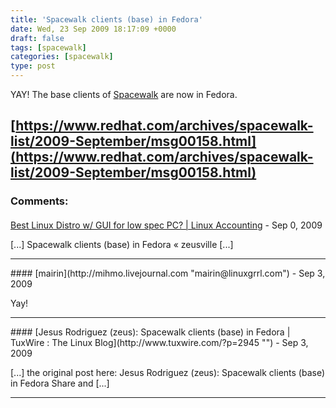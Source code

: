 ```yaml
---
title: 'Spacewalk clients (base) in Fedora'
date: Wed, 23 Sep 2009 18:17:09 +0000
draft: false
tags: [spacewalk]
categories: [spacewalk]
type: post
---
```


YAY! The base clients of [Spacewalk](https://fedorahosted.org/spacewalk/) are now in Fedora.

[https://www.redhat.com/archives/spacewalk-list/2009-September/msg00158.html](https://www.redhat.com/archives/spacewalk-list/2009-September/msg00158.html)
---
### Comments:
####
[Best Linux Distro w/ GUI for low spec PC? | Linux Accounting](http://linux-accounting.drupal-instalation.us/best-linux-distro-w-gui-for-low-spec-pc/ "") - <time datetime="2009-09-27 17:17:39">Sep 0, 2009</time>

\[...\] Spacewalk clients (base) in Fedora « zeusville \[...\]
<hr />
####
[mairin](http://mihmo.livejournal.com "mairin@linuxgrrl.com") - <time datetime="2009-09-23 21:56:37">Sep 3, 2009</time>

Yay!
<hr />
####
[Jesus Rodriguez (zeus): Spacewalk clients (base) in Fedora | TuxWire : The Linux Blog](http://www.tuxwire.com/?p=2945 "") - <time datetime="2009-09-23 16:07:21">Sep 3, 2009</time>

\[...\] the original post here: Jesus Rodriguez (zeus): Spacewalk clients (base) in Fedora Share and \[...\]
<hr />
